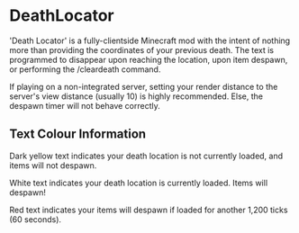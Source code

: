# DeathLocator
'Death Locator' is a fully-clientside Minecraft mod with the intent of nothing more than providing the coordinates of your previous death. The text is programmed to disappear upon reaching the location, upon item despawn, or performing the /cleardeath command.

If playing on a non-integrated server, setting your render distance to the server's view distance (usually 10) is highly recommended. Else, the despawn timer will not behave correctly.

## Text Colour Information
Dark yellow text indicates your death location is not currently loaded, and items will not despawn.

White text indicates your death location is currently loaded. Items will despawn!

Red text indicates your items will despawn if loaded for another 1,200 ticks (60 seconds).
